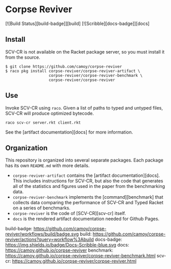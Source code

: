 # Corpse Reviver

[![Build Status][build-badge]][build]
[![Scribble][docs-badge]][docs]

## Install

SCV-CR is not available on the Racket package server,
so you must install it from the source.

```
$ git clone https://github.com/camoy/corpse-reviver
$ raco pkg install corpse-reviver/corpse-reviver-artifact \
                   corpse-reviver/corpse-reviver-benchmark \
                   corpse-reviver/corpse-reviver
```

## Use

Invoke SCV-CR using `raco`.
Given a list of paths to typed and untyped files,
SCV-CR will produce optimized bytecode.

```
raco scv-cr server.rkt client.rkt
```

See the [artifact documentation][docs]
for more information.

## Organization

This repository is organized into
several separate packages.
Each package has its own `README.md`
with more details.

* `corpse-reviver-artifact`
  contains the [artifact documentation][docs].
  This includes instructions for SCV-CR,
  but also the code that generates all of the
  statistics and figures used in the paper
  from the benchmarking data.
* `corpse-reviver-benchmark`
  implements the [command][benchmark]
  that collects data comparing the performance of
  SCV-CR and Typed Racket on a series of benchmarks.
* `corpse-reviver`
  is the code of [SCV-CR][scv-cr] itself.
* `docs` is the rendered artifact documentation
  needed for Github Pages.

build-badge: https://github.com/camoy/corpse-reviver/workflows/build/badge.svg
build: https://github.com/camoy/corpse-reviver/actions?query=workflow%3Abuild
docs-badge: https://img.shields.io/badge/Docs-Scribble-blue.svg
docs: https://camoy.github.io/corpse-reviver
benchmark: https://camoy.github.io/corpse-reviver/corpse-reviver-benchmark.html
scv-cr: https://camoy.github.io/corpse-reviver/corpse-reviver.html
